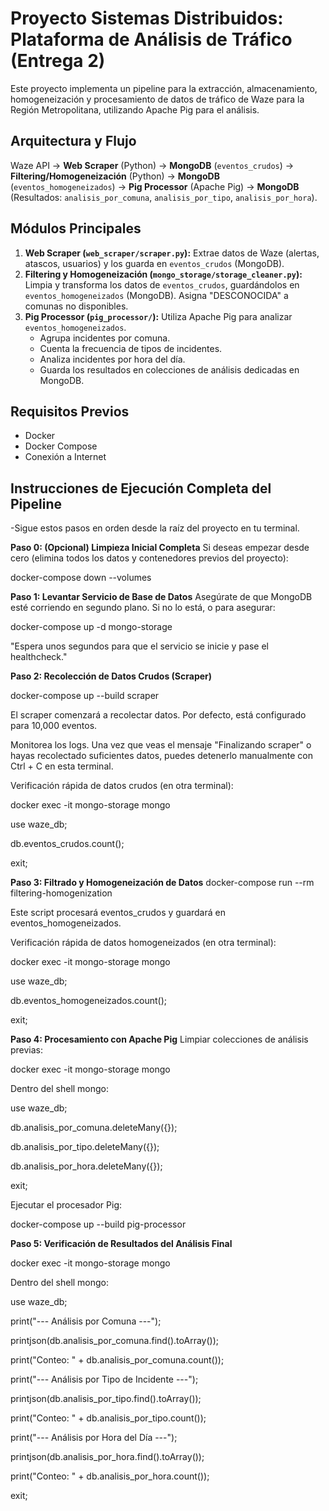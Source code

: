 # Proyecto Sistemas Distribuidos: Plataforma de Análisis de Tráfico (Entrega 2)

Este proyecto implementa un pipeline para la extracción, almacenamiento, homogeneización y procesamiento de datos de tráfico de Waze para la Región Metropolitana, utilizando Apache Pig para el análisis.

## Arquitectura y Flujo

Waze API → **Web Scraper** (Python) → **MongoDB** (`eventos_crudos`) → **Filtering/Homogeneización** (Python) → **MongoDB** (`eventos_homogeneizados`) → **Pig Processor** (Apache Pig) → **MongoDB** (Resultados: `analisis_por_comuna`, `analisis_por_tipo`, `analisis_por_hora`).

## Módulos Principales

1.  **Web Scraper (`web_scraper/scraper.py`):** Extrae datos de Waze (alertas, atascos, usuarios) y los guarda en `eventos_crudos` (MongoDB).
2.  **Filtering y Homogeneización (`mongo_storage/storage_cleaner.py`):** Limpia y transforma los datos de `eventos_crudos`, guardándolos en `eventos_homogeneizados` (MongoDB). Asigna "DESCONOCIDA" a comunas no disponibles.
3.  **Pig Processor (`pig_processor/`):** Utiliza Apache Pig para analizar `eventos_homogeneizados`.
    -   Agrupa incidentes por comuna.
    -   Cuenta la frecuencia de tipos de incidentes.
    -   Analiza incidentes por hora del día.
    -   Guarda los resultados en colecciones de análisis dedicadas en MongoDB.

## Requisitos Previos

-   Docker
-   Docker Compose
-   Conexión a Internet

## Instrucciones de Ejecución Completa del Pipeline

-Sigue estos pasos en orden desde la raíz del proyecto en tu terminal.

**Paso 0: (Opcional) Limpieza Inicial Completa**
Si deseas empezar desde cero (elimina todos los datos y contenedores previos del proyecto):

docker-compose down --volumes 

**Paso 1: Levantar Servicio de Base de Datos**
  Asegúrate de que MongoDB esté corriendo en segundo plano. Si no lo está, o para asegurar:

  docker-compose up -d mongo-storage

  "Espera unos segundos para que el servicio se inicie y pase el healthcheck."

**Paso 2: Recolección de Datos Crudos (Scraper)**

docker-compose up --build scraper

  El scraper comenzará a recolectar datos. Por defecto, está configurado para 10,000 eventos.
  
  Monitorea los logs. Una vez que veas el mensaje "Finalizando scraper" o hayas recolectado suficientes datos, puedes detenerlo manualmente con Ctrl + C en esta terminal.
  
  Verificación rápida de datos crudos (en otra terminal):

docker exec -it mongo-storage mongo

use waze_db;

db.eventos_crudos.count(); 

exit;

**Paso 3: Filtrado y Homogeneización de Datos**
docker-compose run --rm filtering-homogenization

Este script procesará eventos_crudos y guardará en eventos_homogeneizados.

Verificación rápida de datos homogeneizados (en otra terminal):

docker exec -it mongo-storage mongo

use waze_db; 

db.eventos_homogeneizados.count(); 

exit;

**Paso 4: Procesamiento con Apache Pig**
Limpiar colecciones de análisis previas:

docker exec -it mongo-storage mongo

Dentro del shell mongo:

use waze_db;

db.analisis_por_comuna.deleteMany({});

db.analisis_por_tipo.deleteMany({});

db.analisis_por_hora.deleteMany({});

exit;

Ejecutar el procesador Pig:

docker-compose up --build pig-processor

**Paso 5: Verificación de Resultados del Análisis Final**

docker exec -it mongo-storage mongo

Dentro del shell mongo:

use waze_db;

print("--- Análisis por Comuna ---");

printjson(db.analisis_por_comuna.find().toArray());

print("Conteo: " + db.analisis_por_comuna.count());

print("--- Análisis por Tipo de Incidente ---");

printjson(db.analisis_por_tipo.find().toArray());

print("Conteo: " + db.analisis_por_tipo.count());

print("--- Análisis por Hora del Día ---");

printjson(db.analisis_por_hora.find().toArray());

print("Conteo: " + db.analisis_por_hora.count());

exit;

